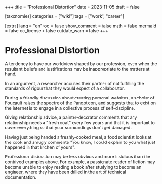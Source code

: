 +++
title = "Professional Distortion"
date = 2023-11-05
draft = false

[taxonomies]
categories = ["wiki"]
tags = ["work", "career"]

[extra]
lang = "en"
toc = false
show_comment = false
math = false
mermaid = false
cc_license = false
outdate_warn = false
+++

# Professional Distortion

A tendency to have our worldview shaped by our profession,
even when the resultant beliefs and justifications may be
inappropriate to the matters at hand.

In an argument, a researcher accuses their partner of
not fulfilling the standards of rigour that they would
expect of a collaborator.

During a friendly discussion about creating personal websites,
a scholar of Foucault raises the spectre of the Panopticon,
and suggests that to exist on the internet is to engage in
a collective process of self-discipline.

Giving relationship advice, a painter-decorator comments that any
relationship needs a "fresh coat" every few years and that it is 
important to cover everything so that your surroundings don't get
damaged.

Having just being handed a freshly-cooked meal, a food scientist
looks at the cook and smugly comments "You know, I could explain
to you what just happened in that kitchen of yours".

Professional distoration may be less obvious and more insidious
than the contrived examples above.
For example, a passionate reader of fiction may become unable to
enjoy reading a book after studying to become an engineer, where
they have been drilled in the art of technical documentation.
